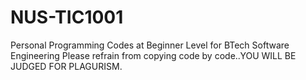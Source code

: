 # NUS-TIC1001
Personal Programming Codes at Beginner Level for BTech Software Engineering
Please refrain from copying code by code..YOU WILL BE JUDGED FOR PLAGURISM.
